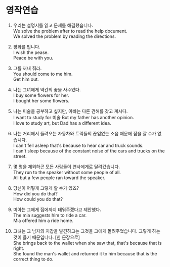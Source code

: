 # 영작연습

1. 우리는 설명서를 읽고 문제를 해결했습니다.  
We solve the problem after to read the help document.  
We solved the problem by reading the directions.  

2. 평화를 빕니다.  
I wish the pease.  
Peace be with you.  

3. 그를 꺼내 줘라.  
You should come to me him.  
Get him out.  

4. 나는 그녀에게 약간의 꽃을 사주었다.  
I buy some flowers for her.   
I bought her some flowers.  

5. 나는 미술을 공부하고 싶지만, 아빠는 다른 견해를 갖고 계시다.  
I want to study for 미술 But my father has another opinion.  
I love to study art, but Dad has a different idea.   

6. 나는 거리에서 들려오는 자동차와 트럭들의 끊임없는 소음 때문에 잠을 잘 수가 없습니다.  
I can't fell asleep that's because to hear car and truck sounds.  
I can't sleep because of the constant noise of the cars and trucks on the street.  

7. 몇 명을 제외하곤 모든 사람들이 연사에게로 달려갔습니다.  
They run to the speaker without some people of all.  
All but a few people ran toward the speaker.  

8. 당신이 어떻게 그렇게 할 수가 있죠?  
How did you do that?  
How could you do that?  

9. 미아는 그에게 집에까지 태워주겠다고 제안했다.  
The mia suggests him to ride a car.  
Mia offered him a ride home.  

10. 그녀는 그 남자의 지갑을 발견하고는 그것을 그에게 돌려주었습니다. 그렇게 하는 것이 옳기 때문입니다. [한 문장으로]  
She brings back to the wallet when she saw that, that's because that is right.  
She found the man's wallet and returned it to him because that is the correct thing to do.  